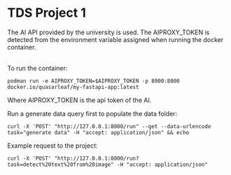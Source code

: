 # TDS Project 1

The AI API provided by the university is used.
The AIPROXY_TOKEN is detected from the environment variable assigned when running the docker container.
<br>
<br>

To run the container:

```
podman run -e AIPROXY_TOKEN=$AIPROXY_TOKEN -p 8000:8000 docker.io/quasarleaf/my-fastapi-app:latest
```

Where AIPROXY_TOKEN is the api token of the AI.

Run a generate data query first to populate the data folder:

```
curl -X 'POST' "http://127.0.0.1:8000/run" --get --data-urlencode task="generate data" -H "accept: application/json" && echo
```

Example request to the project:

```
curl -X 'POST' "http://127.0.0.1:8000/run?task=detect%20text%20from%20image" -H "accept: application/json"
```



